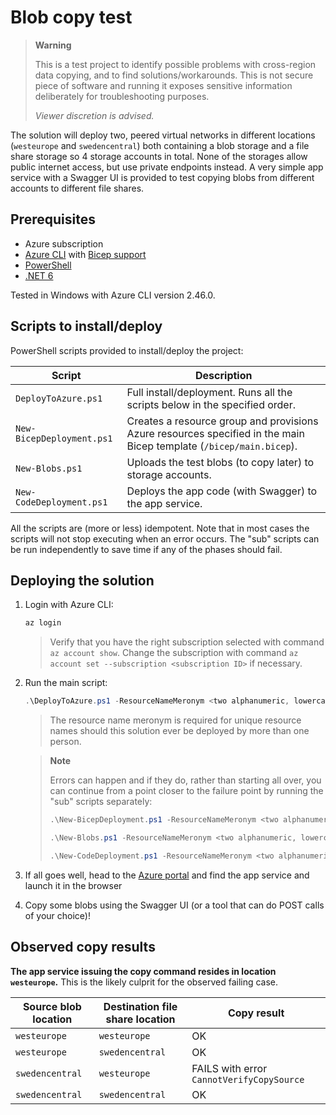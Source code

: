 # Blob copy test

> **Warning**
>
> This is a test project to identify possible problems with cross-region data copying, and to find solutions/workarounds. This is not secure piece of software and running it exposes sensitive information deliberately for troubleshooting purposes.
>
> *Viewer discretion is advised.*

The solution will deploy two, peered virtual networks in different locations (`westeurope` and `swedencentral`) both containing a blob storage and a file share storage so 4 storage accounts in total. None of the storages allow public internet access, but use private endpoints instead. A very simple app service with a Swagger UI is provided to test copying blobs from different accounts to different file shares.

## Prerequisites

* Azure subscription
* [Azure CLI](https://learn.microsoft.com/cli/azure/install-azure-cli) with [Bicep support](https://learn.microsoft.com/azure/azure-resource-manager/bicep/install#azure-cli)
* [PowerShell](https://learn.microsoft.com/powershell/scripting/install/installing-powershell)
* [.NET 6](https://dotnet.microsoft.com/download/dotnet/6.0)

Tested in Windows with Azure CLI version 2.46.0.

## Scripts to install/deploy

PowerShell scripts provided to install/deploy the project:

| Script | Description |
| ------ | ----------- |
| `DeployToAzure.ps1` | Full install/deployment. Runs all the scripts below in the specified order. |
| `New-BicepDeployment.ps1` | Creates a resource group and provisions Azure resources specified in the main Bicep template (`/bicep/main.bicep`). |
| `New-Blobs.ps1` | Uploads the test blobs (to copy later) to storage accounts. |
| `New-CodeDeployment.ps1` | Deploys the app code (with Swagger) to the app service. |

All the scripts are (more or less) idempotent. Note that in most cases the scripts will not stop executing when an error occurs. The "sub" scripts can be run independently to save time if any of the phases should fail.

## Deploying the solution

1. Login with Azure CLI:

    ```powershell
    az login
    ```

    > Verify that you have the right subscription selected with command `az account show`. Change the subscription with command `az account set --subscription <subscription ID>` if necessary.

1. Run the main script:

    ```powershell
    .\DeployToAzure.ps1 -ResourceNameMeronym <two alphanumeric, lowercase characters>
    ```

    > The resource name meronym is required for unique resource names should this solution ever be deployed by more than one person.

    > **Note**
    >
    > Errors can happen and if they do, rather than starting all over, you can continue from a point closer to the failure point by running the "sub" scripts separately:
    >
    > ```powershell
    > .\New-BicepDeployment.ps1 -ResourceNameMeronym <two alphanumeric, lowercase characters>
    > ```
    >
    > ```powershell
    > .\New-Blobs.ps1 -ResourceNameMeronym <two alphanumeric, lowercase characters>
    > ```
    >
    > ```powershell
    > .\New-CodeDeployment.ps1 -ResourceNameMeronym <two alphanumeric, lowercase characters>
    > ```

1. If all goes well, head to the [Azure portal](https://portal.azure.com) and find the app service and launch it in the browser

1. Copy some blobs using the Swagger UI (or a tool that can do POST calls of your choice)!

## Observed copy results

**The app service issuing the copy command resides in location `westeurope`.** This is the likely culprit for the observed failing case.

| Source blob location | Destination file share location | Copy result |
| -- | -- | -- |
| `westeurope` | `westeurope` | OK |
| `westeurope` | `swedencentral` | OK |
| `swedencentral` | `westeurope` | FAILS with error `CannotVerifyCopySource` |
| `swedencentral` | `swedencentral` | OK |

